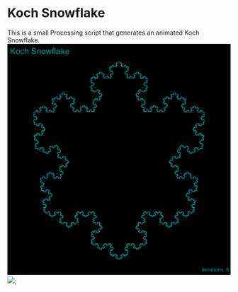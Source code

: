 # Koch Snowflake
This is a small Processing script that generates an animated Koch Snowflake.
![](https://github.com/ZackMFleischman/kochsnowflake/blob/master/KochSnowflake.png)
![](https://github.com/ZackMFleischman/kochsnowflake/blob/master/KockSnowflakeAnimation.gif);
